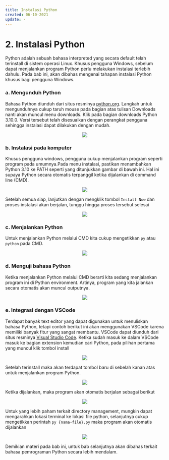 ```yaml
---
title: Instalasi Python
created: 06-10-2021
update: -
---
```


# 2. Instalasi Python

Python adalah sebuah bahasa interpreted yang secara default telah terinstall di sistem operasi Linux. Khusus pengguna Windows, sebelum dapat menjalankan program Python perlu melakukan instalasi terlebih dahulu. Pada bab ini, akan dibahas mengenai tahapan instalasi Python khusus bagi pengguna Windows. 

### a. Mengunduh Python
Bahasa Python diunduh dari situs resminya [python.org](https://www.python.org/). Langkah untuk mengunduhnya cukup taruh mouse pada bagian atas tulisan Downloads nanti akan muncul menu downloads. Klik pada bagian downloads Python 3.10.0. Versi tersebut telah disesuaikan dengan perangkat pengguna sehingga instalasi dapat dilakukan dengan mudah.

<p align='center'>
  <img align="center"src="https://user-images.githubusercontent.com/71202864/136140820-7a7c55ab-8ed6-46b3-b504-a75741055d06.png">
</p>

### b. Instalasi pada komputer
Khusus pengguna windows, pengguna cukup menjalankan program seperti program pada umumnya.Pada menu instalasi, pastikan menambahkan Python 3.10 ke PATH seperti yang ditunjukkan gambar di bawah ini. Hal ini supaya Python secara otomatis terpanggil ketika dijalankan di command line (CMD).

<p align='center'>
  <img align="center"src="https://user-images.githubusercontent.com/71202864/136140856-f96d026c-34de-4fad-b693-38610d0d104f.png">
</p>

Setelah semua siap, lanjutkan dengan mengklik tombol `Install Now` dan proses instalasi akan berjalan, tunggu hingga proses tersebut selesai

<p align='center'>
  <img align="center"src="https://user-images.githubusercontent.com/71202864/136140888-4c84653c-8ee6-43ff-b64f-36a56721cbe3.png">
</p>

### c. Menjalankan Python
Untuk menjalankan Python melalui CMD kita cukup mengetikkan `py` atau `python` pada CMD. 

<p align='center'>
  <img align="center"src="https://user-images.githubusercontent.com/71202864/136140902-618cd8b3-fb18-48d7-9e36-b9b7e5057400.png">
</p>

### d. Menguji bahasa Python
Ketika menjalankan Python melalui CMD berarti kita sedang menjalankan program ini di Python environment. Artinya, program yang kita jalankan secara otomatis akan muncul outputnya. 

<p align='center'>
  <img align="center"src="https://user-images.githubusercontent.com/71202864/136141196-d1c2aa79-dca3-4797-919f-05873361da5f.png">
</p>

### e. Integrasi dengan VSCode
Terdapat banyak text editor yang dapat digunakan untuk menuliskan bahasa Python, tetapi contoh berikut ini akan menggunakan VSCode karena memiliki banyak fitur yang sangat membantu. VSCode dapat diunduh dari situs resminya [Visual Studio Code](https://code.visualstudio.com/download). Ketika sudah masuk ke dalam VSCode masuk ke bagian extension kemudian cari Python, pada pilihan pertama yang muncul klik tombol install

<p align='center'>
  <img align="center"src="https://user-images.githubusercontent.com/71202864/136141223-2fd96ca9-b380-4154-8d5a-b90bd94afc2b.png">
</p>

Setelah terinstall maka akan terdapat tombol baru di sebelah kanan atas untuk menjalankan program Python.

<p align='center'>
  <img align="center"src="https://user-images.githubusercontent.com/71202864/136141234-57d3c51b-30b4-4428-960b-9fad626a6c02.png">
</p>

Ketika dijalankan, maka program akan otomatis berjalan sebagai berikut

<p align='center'>
  <img align="center"src="https://user-images.githubusercontent.com/71202864/136141253-82d7698b-d537-4a7a-b070-440cdfee6018.png">
</p>

Untuk yang lebih paham terkait directory management, mungkin dapat mengarahkan lokasi terminal ke lokasi file python, selanjutnya cukup mengetikkan perintah `py {nama-file}.py` maka program akan otomatis dijalankan

<p align='center'>
  <img align="center"src="https://user-images.githubusercontent.com/71202864/136141266-5b29bc5b-1509-4b89-a0da-9abb2a6e7120.png">
</p>

Demikian materi pada bab ini, untuk bab selanjutnya akan dibahas terkait bahasa pemrograman Python secara lebih mendalam.
